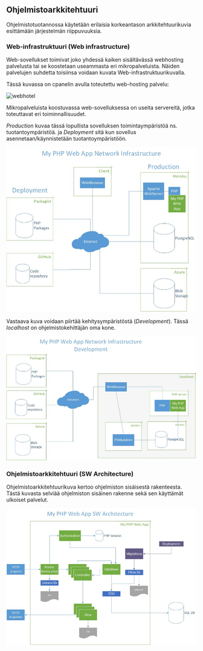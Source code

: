 ## Ohjelmistoarkkitehtuuri

Ohjelmistotuotannossa käytetään erilaisia korkeantason arkkitehtuurikuvia esittämään järjestelmän riippuvuuksia. 

### Web-infrastruktuuri (Web infrastructure)

Web-sovellukset toimivat joko yhdessä kaiken sisältävässä webhosting palvelusta tai se koostetaan useammasta eri mikropalveluista. Näiden palvelujen suhdetta toisiinsa voidaan kuvata Web-infrastruktuurikuvalla.

Tässä kuvassa on cpanelin avulla toteutettu web-hosting palvelu:

![webhotel](./img/webhotel.jpg)

Mikropalveluista koostuvassa web-sovelluksessa on useita servereitä, jotka toteuttavat eri toiminnallisuudet.

*Production* kuvaa tässä lopullista sovelluksen toimintaympäristöä ns. tuotantoympäristöä. ja *Deployment* sitä kun sovellus asennetaan/käynnistetään tuotantoympäristöön.

![Infra production](./img/infra.jpg)

Vastaava kuva voidaan piirtää kehitysympäristöstä (*Development*). Tässä *localhost* on ohjelmistokehittäjän oma kone.

![Infra development](./img/devinfra.jpg)

### Ohjelmistoarkkitehtuuri (SW Architecture)

Ohjelmistoarkkitehtuurikuva kertoo ohjelmiston sisäisestä rakenteesta. Tästä kuvasta selviää ohjelmiston sisäinen rakenne sekä sen käyttämät ulkoiset palvelut.

![SW Architecture](./img/sw_architecture.jpg)
